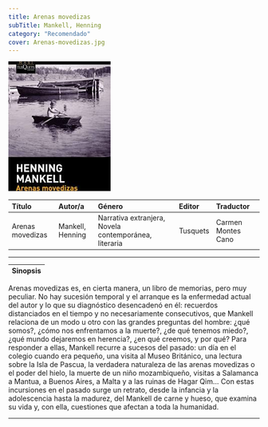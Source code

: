 ```yaml
---
title: Arenas movedizas
subTitle: Mankell, Henning
category: "Recomendado"
cover: Arenas-movedizas.jpg
---
```

!["Imagen no encontrada"](Arenas-movedizas.jpg)

|Título|Autor/a|Género|Editor|Traductor|
|:-----|:------|:-----|:-----|:--------|
|Arenas movedizas|Mankell, Henning|Narrativa extranjera, Novela contemporánea, literaria|Tusquets|Carmen Montes Cano|
***
|Sinopsis|
|--------|
Arenas movedizas es, en cierta manera, un libro de memorias, pero muy peculiar. No hay sucesión temporal y el arranque es la enfermedad actual del autor y lo que su diagnóstico desencadenó en él: recuerdos distanciados en el tiempo y no necesariamente consecutivos, que Mankell relaciona de un modo u otro con las grandes preguntas del hombre: ¿qué somos?, ¿cómo nos enfrentamos a la muerte?, ¿de qué tenemos miedo?, ¿qué mundo dejaremos en herencia?, ¿en qué creemos, y por qué? Para responder a ellas, Mankell recurre a sucesos del pasado: un día en el colegio cuando era pequeño, una visita al Museo Británico, una lectura sobre la Isla de Pascua, la verdadera naturaleza de las arenas movedizas o el poder del hielo, la muerte de un niño mozambiqueño, visitas a Salamanca a Mantua, a Buenos Aires, a Malta y a las ruinas de Hagar Qim... Con estas incursiones en el pasado surge un retrato, desde la infancia y la adolescencia hasta la madurez, del Mankell de carne y hueso, que examina su vida y, con ella, cuestiones que afectan a toda la humanidad.
***